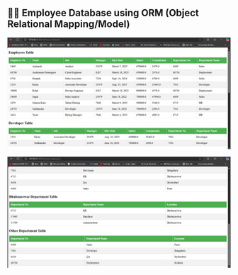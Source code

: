 ## 🧑‍💼  Employee Database using ORM (Object Relational Mapping/Model)



![img1](https://github.com/KiranKumarMalik/Employee-Database-in-Django-using-ORM-/blob/45ef0f53152b0fabfc6e79b115240f6c39fe90ed/ss/Screenshot%202025-03-18%20112930.png)

![img1](https://github.com/KiranKumarMalik/Employee-Database-in-Django-using-ORM-/blob/45ef0f53152b0fabfc6e79b115240f6c39fe90ed/ss/Screenshot%202025-03-18%20112950.png)


